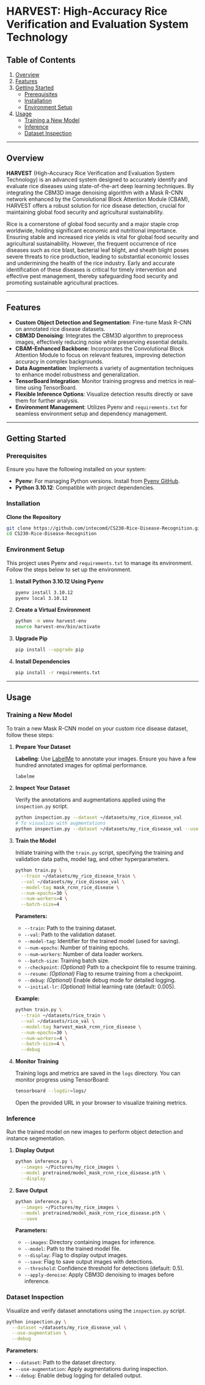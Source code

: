 # HARVEST: High-Accuracy Rice Verification and Evaluation System Technology


## Table of Contents

1. [Overview](#overview)
2. [Features](#features)
3. [Getting Started](#getting-started)
    - [Prerequisites](#prerequisites)
    - [Installation](#installation)
    - [Environment Setup](#environment-setup)
4. [Usage](#usage)
    - [Training a New Model](#training-a-new-model)
    - [Inference](#inference)
    - [Dataset Inspection](#dataset-inspection)

---

## Overview

**HARVEST** (High-Accuracy Rice Verification and Evaluation System Technology) is an advanced system designed to accurately identify and evaluate rice diseases using state-of-the-art deep learning techniques. By integrating the CBM3D image denoising algorithm with a Mask R-CNN network enhanced by the Convolutional Block Attention Module (CBAM), HARVEST offers a robust solution for rice disease detection, crucial for maintaining global food security and agricultural sustainability.

Rice is a cornerstone of global food security and a major staple crop worldwide, holding significant economic and nutritional importance. Ensuring stable and increased rice yields is vital for global food security and agricultural sustainability. However, the frequent occurrence of rice diseases such as rice blast, bacterial leaf blight, and sheath blight poses severe threats to rice production, leading to substantial economic losses and undermining the health of the rice industry. Early and accurate identification of these diseases is critical for timely intervention and effective pest management, thereby safeguarding food security and promoting sustainable agricultural practices.

---

## Features

- **Custom Object Detection and Segmentation**: Fine-tune Mask R-CNN on annotated rice disease datasets.
- **CBM3D Denoising**: Integrates the CBM3D algorithm to preprocess images, effectively reducing noise while preserving essential details.
- **CBAM-Enhanced Backbone**: Incorporates the Convolutional Block Attention Module to focus on relevant features, improving detection accuracy in complex backgrounds.
- **Data Augmentation**: Implements a variety of augmentation techniques to enhance model robustness and generalization.
- **TensorBoard Integration**: Monitor training progress and metrics in real-time using TensorBoard.
- **Flexible Inference Options**: Visualize detection results directly or save them for further analysis.
- **Environment Management**: Utilizes Pyenv and `requirements.txt` for seamless environment setup and dependency management.

---

## Getting Started

### Prerequisites

Ensure you have the following installed on your system:

- **Pyenv**: For managing Python versions. Install from [Pyenv GitHub](https://github.com/pyenv/pyenv).
- **Python 3.10.12**: Compatible with project dependencies.

### Installation

**Clone the Repository**

```bash
git clone https://github.com/intecomd/CS230-Rice-Disease-Recognition.git
cd CS230-Rice-Disease-Recognition
```

### Environment Setup

This project uses Pyenv and `requirements.txt` to manage its environment. Follow the steps below to set up the environment.

1. **Install Python 3.10.12 Using Pyenv**

    ```bash
    pyenv install 3.10.12
    pyenv local 3.10.12
    ```

2. **Create a Virtual Environment**

    ```bash
    python -m venv harvest-env
    source harvest-env/bin/activate
    ```

3. **Upgrade Pip**

    ```bash
    pip install --upgrade pip
    ```

4. **Install Dependencies**

    ```bash
    pip install -r requirements.txt
    ```

---

## Usage

### Training a New Model

To train a new Mask R-CNN model on your custom rice disease dataset, follow these steps:

1. **Prepare Your Dataset**

    **Labeling**: Use [LabelMe](https://github.com/wkentaro/labelme) to annotate your images. Ensure you have a few hundred annotated images for optimal performance.

    ```bash
    labelme
    ```

2. **Inspect Your Dataset**

    Verify the annotations and augmentations applied using the `inspection.py` script.

    ```bash
    python inspection.py --dataset ~/datasets/my_rice_disease_val
    # To visualize with augmentations
    python inspection.py --dataset ~/datasets/my_rice_disease_val --use-augmentation
    ```

3. **Train the Model**

    Initiate training with the `train.py` script, specifying the training and validation data paths, model tag, and other hyperparameters.

    ```bash
    python train.py \
      --train ~/datasets/my_rice_disease_train \
      --val ~/datasets/my_rice_disease_val \
      --model-tag mask_rcnn_rice_disease \
      --num-epochs=30 \
      --num-workers=4 \
      --batch-size=4
    ```

    **Parameters:**

    - `--train`: Path to the training dataset.
    - `--val`: Path to the validation dataset.
    - `--model-tag`: Identifier for the trained model (used for saving).
    - `--num-epochs`: Number of training epochs.
    - `--num-workers`: Number of data loader workers.
    - `--batch-size`: Training batch size.
    - `--checkpoint`: *(Optional)* Path to a checkpoint file to resume training.
    - `--resume`: *(Optional)* Flag to resume training from a checkpoint.
    - `--debug`: *(Optional)* Enable debug mode for detailed logging.
    - `--initial-lr`: *(Optional)* Initial learning rate (default: 0.005).

    **Example:**

    ```bash
    python train.py \
      --train ~/datasets/rice_train \
      --val ~/datasets/rice_val \
      --model-tag harvest_mask_rcnn_rice_disease \
      --num-epochs=30 \
      --num-workers=4 \
      --batch-size=4 \
      --debug
    ```

4. **Monitor Training**

    Training logs and metrics are saved in the `logs` directory. You can monitor progress using TensorBoard:

    ```bash
    tensorboard --logdir=logs/
    ```

    Open the provided URL in your browser to visualize training metrics.

### Inference

Run the trained model on new images to perform object detection and instance segmentation.

1. **Display Output**

    ```bash
    python inference.py \
      --images ~/Pictures/my_rice_images \
      --model pretrained/model_mask_rcnn_rice_disease.pth \
      --display
    ```

2. **Save Output**

    ```bash
    python inference.py \
      --images ~/Pictures/my_rice_images \
      --model pretrained/model_mask_rcnn_rice_disease.pth \
      --save
    ```

    **Parameters:**

    - `--images`: Directory containing images for inference.
    - `--model`: Path to the trained model file.
    - `--display`: Flag to display output images.
    - `--save`: Flag to save output images with detections.
    - `--threshold`: Confidence threshold for detections (default: 0.5).
    - `--apply-denoise`: Apply CBM3D denoising to images before inference.

### Dataset Inspection

Visualize and verify dataset annotations using the `inspection.py` script.

```bash
python inspection.py \
  --dataset ~/datasets/my_rice_disease_val \
  --use-augmentation \
  --debug
```

**Parameters:**

- `--dataset`: Path to the dataset directory.
- `--use-augmentation`: Apply augmentations during inspection.
- `--debug`: Enable debug logging for detailed output.